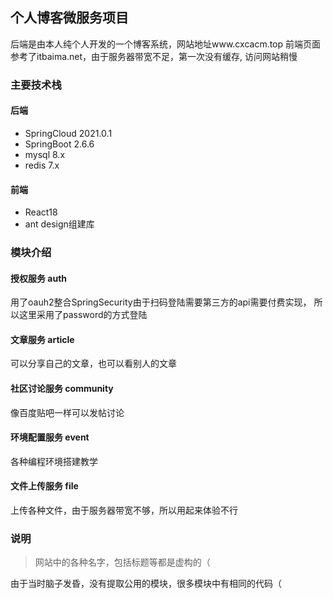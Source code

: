 ## 个人博客微服务项目
后端是由本人纯个人开发的一个博客系统，网站地址www.cxcacm.top
前端页面参考了itbaima.net，由于服务器带宽不足，第一次没有缓存,
访问网站稍慢

### 主要技术栈
#### 后端
- SpringCloud 2021.0.1
- SpringBoot 2.6.6
- mysql 8.x
- redis 7.x

#### 前端
- React18
- ant design组建库

### 模块介绍
#### 授权服务 auth
用了oauh2整合SpringSecurity由于扫码登陆需要第三方的api需要付费实现，
所以这里采用了password的方式登陆

#### 文章服务 article
可以分享自己的文章，也可以看别人的文章

#### 社区讨论服务 community
像百度贴吧一样可以发帖讨论

#### 环境配置服务 event
各种编程环境搭建教学

#### 文件上传服务 file
上传各种文件，由于服务器带宽不够，所以用起来体验不行

### 说明
> 网站中的各种名字，包括标题等都是虚构的（

由于当时脑子发昏，没有提取公用的模块，很多模块中有相同的代码（
